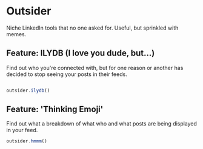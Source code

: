 # Outsider
Niche LinkedIn tools that no one asked for. Useful, but sprinkled with memes.

## Feature: ILYDB (I love you dude, but...)

Find out who you're connected with, but for one reason or another has decided to stop seeing your posts in their feeds.

```javascript

outsider.ilydb()

```

## Feature: 'Thinking Emoji'

Find out what a breakdown of what who and what posts are being displayed in your feed.

```javascript
outsider.hmmm()
```
